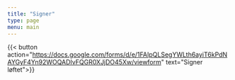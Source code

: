 ```yaml
---
title: "Signer"
type: page
menu: main
---
```

{{< button action="https://docs.google.com/forms/d/e/1FAIpQLSegYWLth6ayiT6kPdNAYGyF4Yn92WOQADIvFQGR0XJjDO45Xw/viewform" text="Signer løftet">}}
